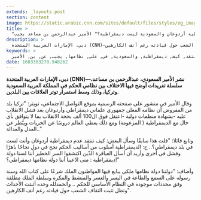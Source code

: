 ```yaml
--- 
extends: _layouts.post 
section: content 
image: https://static.arabic.cnn.com/sites/default/files/styles/og_image_v1/public/2020/10/22/images/GettyImages-521106454.jpg?h=a78000c5&itok=sDY4iQAD 
title: > 
  "كيف تنتقد ديمقراطية أردوغان والسعودية ليست ديمقراطية؟" الأمير عبدالرحمن بن مساعد يجيب 
description: > 
  دبي، الإمارات العربية المتحدة (CNN)—نشر الأمير السعودي، عبدالرحمن بن مساعد، سلسلة تغريدات أوضح فيها الاختلاف بين نظامي الحكم في المملكة العربية السعودية وتركيا، وذلك وسط استمرار توتر العلاقات بين البلدين.وقال الأمير في منشور على صفحته الرسمية بموقع التواصل الاجتماعي، تويتر: "تركيا بلد من المفروض أن نظامه المعلن جمهوري علماني ديمقراطي وأردوغان بعد فشل الانقلاب عليه -بشهادة منظمات دولية -اعتقل فوق ال100 ألف بحجة الانقلاب بما لا يتوافق بأي حال مع الديمقراطية ( المزعومة) ومع ذلك يعطي العالم دروسًا عن الحريات وينّظر عن العدل والعدالة.."وتابع قائلا: "قلت هذا سابقًا وسأل البعض: كيف تنتقد عدم ديمقراطية أردوغان وأنت لست في بلد ديمقراطي؟.. ج: الديمقراطية أسلوب من أساليب الحكم نجح في دول نجاحًا باهرًا وفشل في أخرى وأريد أن أسأل العباقرة الذّين اكتشفوا السر الخطير أننا لسنا دولة ديمقراطية : متى ادّعينا أننا دولة نظامها ديمقراطي؟!"وأضاف: "دولتنا دولة نظامها ملكي يبايع فيها المواطنون الملك شرعًا على كتاب الله وسنة رسوله على السمع والطاعة في اليسر والعسر والمنشط والمكره وسلطة الملك مطلقة وفق محددات موجودة في النظام الأساسي للحكم .. والحمدلله وحده أثبتت الأحداث وتظل تثبت التفاف الشعب حول قيادته رغم أنف الكارهين". 
keywords: > 
  عبدالرحمن, من, دولة, فيها, مساعد, ديمقراطي, بين, ليست, تنتقد, كيف, ديمقراطية, والسعودية, في, على, نظامها, يجيب, عن, بن, الأمير 
date: 1603383278.948262 
--- 
```

<div><p><strong>&#1583;&#1576;&#1610;&#1548; &#1575;&#1604;&#1573;&#1605;&#1575;&#1585;&#1575;&#1578; &#1575;&#1604;&#1593;&#1585;&#1576;&#1610;&#1577; &#1575;&#1604;&#1605;&#1578;&#1581;&#1583;&#1577; (CNN)&#8212;&#1606;&#1588;&#1585; &#1575;&#1604;&#1571;&#1605;&#1610;&#1585; &#1575;&#1604;&#1587;&#1593;&#1608;&#1583;&#1610;&#1548; &#1593;&#1576;&#1583;&#1575;&#1604;&#1585;&#1581;&#1605;&#1606; &#1576;&#1606; &#1605;&#1587;&#1575;&#1593;&#1583;&#1548; &#1587;&#1604;&#1587;&#1604;&#1577; &#1578;&#1594;&#1585;&#1610;&#1583;&#1575;&#1578; &#1571;&#1608;&#1590;&#1581; &#1601;&#1610;&#1607;&#1575; &#1575;&#1604;&#1575;&#1582;&#1578;&#1604;&#1575;&#1601; &#1576;&#1610;&#1606; &#1606;&#1592;&#1575;&#1605;&#1610; &#1575;&#1604;&#1581;&#1603;&#1605; &#1601;&#1610; &#1575;&#1604;&#1605;&#1605;&#1604;&#1603;&#1577; &#1575;&#1604;&#1593;&#1585;&#1576;&#1610;&#1577; &#1575;&#1604;&#1587;&#1593;&#1608;&#1583;&#1610;&#1577; &#1608;&#1578;&#1585;&#1603;&#1610;&#1575;&#1548; &#1608;&#1584;&#1604;&#1603; &#1608;&#1587;&#1591; &#1575;&#1587;&#1578;&#1605;&#1585;&#1575;&#1585; &#1578;&#1608;&#1578;&#1585; &#1575;&#1604;&#1593;&#1604;&#1575;&#1602;&#1575;&#1578; &#1576;&#1610;&#1606; &#1575;&#1604;&#1576;&#1604;&#1583;&#1610;&#1606;.</strong></p>&#13;
&#13;
  <p>&#1608;&#1602;&#1575;&#1604; &#1575;&#1604;&#1571;&#1605;&#1610;&#1585; &#1601;&#1610; &#1605;&#1606;&#1588;&#1608;&#1585; &#1593;&#1604;&#1609; &#1589;&#1601;&#1581;&#1578;&#1607; &#1575;&#1604;&#1585;&#1587;&#1605;&#1610;&#1577; &#1576;&#1605;&#1608;&#1602;&#1593; &#1575;&#1604;&#1578;&#1608;&#1575;&#1589;&#1604; &#1575;&#1604;&#1575;&#1580;&#1578;&#1605;&#1575;&#1593;&#1610;&#1548; &#1578;&#1608;&#1610;&#1578;&#1585;: "&#1578;&#1585;&#1603;&#1610;&#1575; &#1576;&#1604;&#1583; &#1605;&#1606; &#1575;&#1604;&#1605;&#1601;&#1585;&#1608;&#1590; &#1571;&#1606; &#1606;&#1592;&#1575;&#1605;&#1607; &#1575;&#1604;&#1605;&#1593;&#1604;&#1606; &#1580;&#1605;&#1607;&#1608;&#1585;&#1610; &#1593;&#1604;&#1605;&#1575;&#1606;&#1610; &#1583;&#1610;&#1605;&#1602;&#1585;&#1575;&#1591;&#1610; &#1608;&#1571;&#1585;&#1583;&#1608;&#1594;&#1575;&#1606; &#1576;&#1593;&#1583; &#1601;&#1588;&#1604; &#1575;&#1604;&#1575;&#1606;&#1602;&#1604;&#1575;&#1576; &#1593;&#1604;&#1610;&#1607; -&#1576;&#1588;&#1607;&#1575;&#1583;&#1577; &#1605;&#1606;&#1592;&#1605;&#1575;&#1578; &#1583;&#1608;&#1604;&#1610;&#1577; -&#1575;&#1593;&#1578;&#1602;&#1604; &#1601;&#1608;&#1602; &#1575;&#1604;100 &#1571;&#1604;&#1601; &#1576;&#1581;&#1580;&#1577; &#1575;&#1604;&#1575;&#1606;&#1602;&#1604;&#1575;&#1576; &#1576;&#1605;&#1575; &#1604;&#1575; &#1610;&#1578;&#1608;&#1575;&#1601;&#1602; &#1576;&#1571;&#1610; &#1581;&#1575;&#1604; &#1605;&#1593; &#1575;&#1604;&#1583;&#1610;&#1605;&#1602;&#1585;&#1575;&#1591;&#1610;&#1577; ( &#1575;&#1604;&#1605;&#1586;&#1593;&#1608;&#1605;&#1577;) &#1608;&#1605;&#1593; &#1584;&#1604;&#1603; &#1610;&#1593;&#1591;&#1610; &#1575;&#1604;&#1593;&#1575;&#1604;&#1605; &#1583;&#1585;&#1608;&#1587;&#1611;&#1575; &#1593;&#1606; &#1575;&#1604;&#1581;&#1585;&#1610;&#1575;&#1578; &#1608;&#1610;&#1606;&#1617;&#1592;&#1585; &#1593;&#1606; &#1575;&#1604;&#1593;&#1583;&#1604; &#1608;&#1575;&#1604;&#1593;&#1583;&#1575;&#1604;&#1577;.."</p>&#13;
&#13;
<p>&#1608;&#1578;&#1575;&#1576;&#1593; &#1602;&#1575;&#1574;&#1604;&#1575;: "&#1602;&#1604;&#1578; &#1607;&#1584;&#1575; &#1587;&#1575;&#1576;&#1602;&#1611;&#1575; &#1608;&#1587;&#1571;&#1604; &#1575;&#1604;&#1576;&#1593;&#1590;: &#1603;&#1610;&#1601; &#1578;&#1606;&#1578;&#1602;&#1583; &#1593;&#1583;&#1605; &#1583;&#1610;&#1605;&#1602;&#1585;&#1575;&#1591;&#1610;&#1577; &#1571;&#1585;&#1583;&#1608;&#1594;&#1575;&#1606; &#1608;&#1571;&#1606;&#1578; &#1604;&#1587;&#1578; &#1601;&#1610; &#1576;&#1604;&#1583; &#1583;&#1610;&#1605;&#1602;&#1585;&#1575;&#1591;&#1610;&#1567;.. &#1580;: &#1575;&#1604;&#1583;&#1610;&#1605;&#1602;&#1585;&#1575;&#1591;&#1610;&#1577; &#1571;&#1587;&#1604;&#1608;&#1576; &#1605;&#1606; &#1571;&#1587;&#1575;&#1604;&#1610;&#1576; &#1575;&#1604;&#1581;&#1603;&#1605; &#1606;&#1580;&#1581; &#1601;&#1610; &#1583;&#1608;&#1604; &#1606;&#1580;&#1575;&#1581;&#1611;&#1575; &#1576;&#1575;&#1607;&#1585;&#1611;&#1575; &#1608;&#1601;&#1588;&#1604; &#1601;&#1610; &#1571;&#1582;&#1585;&#1609; &#1608;&#1571;&#1585;&#1610;&#1583; &#1571;&#1606; &#1571;&#1587;&#1571;&#1604; &#1575;&#1604;&#1593;&#1576;&#1575;&#1602;&#1585;&#1577; &#1575;&#1604;&#1584;&#1617;&#1610;&#1606; &#1575;&#1603;&#1578;&#1588;&#1601;&#1608;&#1575; &#1575;&#1604;&#1587;&#1585; &#1575;&#1604;&#1582;&#1591;&#1610;&#1585; &#1571;&#1606;&#1606;&#1575; &#1604;&#1587;&#1606;&#1575; &#1583;&#1608;&#1604;&#1577; &#1583;&#1610;&#1605;&#1602;&#1585;&#1575;&#1591;&#1610;&#1577; : &#1605;&#1578;&#1609; &#1575;&#1583;&#1617;&#1593;&#1610;&#1606;&#1575; &#1571;&#1606;&#1606;&#1575; &#1583;&#1608;&#1604;&#1577; &#1606;&#1592;&#1575;&#1605;&#1607;&#1575; &#1583;&#1610;&#1605;&#1602;&#1585;&#1575;&#1591;&#1610;&#1567;!"</p>&#13;
&#13;
<p>&#1608;&#1571;&#1590;&#1575;&#1601;: "&#1583;&#1608;&#1604;&#1578;&#1606;&#1575; &#1583;&#1608;&#1604;&#1577; &#1606;&#1592;&#1575;&#1605;&#1607;&#1575; &#1605;&#1604;&#1603;&#1610; &#1610;&#1576;&#1575;&#1610;&#1593; &#1601;&#1610;&#1607;&#1575; &#1575;&#1604;&#1605;&#1608;&#1575;&#1591;&#1606;&#1608;&#1606; &#1575;&#1604;&#1605;&#1604;&#1603; &#1588;&#1585;&#1593;&#1611;&#1575; &#1593;&#1604;&#1609; &#1603;&#1578;&#1575;&#1576; &#1575;&#1604;&#1604;&#1607; &#1608;&#1587;&#1606;&#1577; &#1585;&#1587;&#1608;&#1604;&#1607; &#1593;&#1604;&#1609; &#1575;&#1604;&#1587;&#1605;&#1593; &#1608;&#1575;&#1604;&#1591;&#1575;&#1593;&#1577; &#1601;&#1610; &#1575;&#1604;&#1610;&#1587;&#1585; &#1608;&#1575;&#1604;&#1593;&#1587;&#1585; &#1608;&#1575;&#1604;&#1605;&#1606;&#1588;&#1591; &#1608;&#1575;&#1604;&#1605;&#1603;&#1585;&#1607; &#1608;&#1587;&#1604;&#1591;&#1577; &#1575;&#1604;&#1605;&#1604;&#1603; &#1605;&#1591;&#1604;&#1602;&#1577; &#1608;&#1601;&#1602; &#1605;&#1581;&#1583;&#1583;&#1575;&#1578; &#1605;&#1608;&#1580;&#1608;&#1583;&#1577; &#1601;&#1610; &#1575;&#1604;&#1606;&#1592;&#1575;&#1605; &#1575;&#1604;&#1571;&#1587;&#1575;&#1587;&#1610; &#1604;&#1604;&#1581;&#1603;&#1605; .. &#1608;&#1575;&#1604;&#1581;&#1605;&#1583;&#1604;&#1604;&#1607; &#1608;&#1581;&#1583;&#1607; &#1571;&#1579;&#1576;&#1578;&#1578; &#1575;&#1604;&#1571;&#1581;&#1583;&#1575;&#1579; &#1608;&#1578;&#1592;&#1604; &#1578;&#1579;&#1576;&#1578; &#1575;&#1604;&#1578;&#1601;&#1575;&#1601; &#1575;&#1604;&#1588;&#1593;&#1576; &#1581;&#1608;&#1604; &#1602;&#1610;&#1575;&#1583;&#1578;&#1607; &#1585;&#1594;&#1605; &#1571;&#1606;&#1601; &#1575;&#1604;&#1603;&#1575;&#1585;&#1607;&#1610;&#1606;".</p>&#13;
&#13;</div>